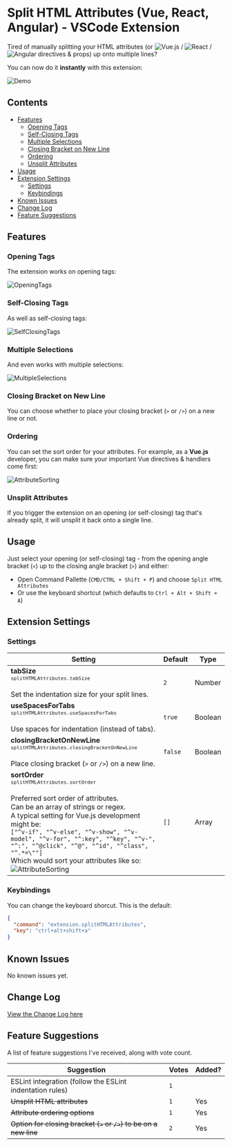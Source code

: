 # **Split HTML Attributes (Vue, React, Angular)** - VSCode Extension <!-- omit in toc -->

Tired of manually splitting your HTML attributes (or ![Vue.js](https://raw.githubusercontent.com/dannyconnell/vscode-split-html-attributes/master/images/Vue.png "Vue.js") / ![React](https://raw.githubusercontent.com/dannyconnell/vscode-split-html-attributes/master/images/React.png "React") / ![Angular](https://raw.githubusercontent.com/dannyconnell/vscode-split-html-attributes/master/images/Angular.png "Angular") directives & props) up onto multiple lines? 

You can now do it **instantly** with this extension:

![Demo](https://raw.githubusercontent.com/dannyconnell/vscode-split-html-attributes/master/images/DemoSelfClosing.gif)

## Contents <!-- omit in toc -->

- [Features](#features)
  - [Opening Tags](#opening-tags)
  - [Self-Closing Tags](#self-closing-tags)
  - [Multiple Selections](#multiple-selections)
  - [Closing Bracket on New Line](#closing-bracket-on-new-line)
  - [Ordering](#ordering)
  - [Unsplit Attributes](#unsplit-attributes)
- [Usage](#usage)
- [Extension Settings](#extension-settings)
  - [Settings](#settings)
  - [Keybindings](#keybindings)
- [Known Issues](#known-issues)
- [Change Log](#change-log)
- [Feature Suggestions](#feature-suggestions)

## Features

### Opening Tags

The extension works on opening tags:

![OpeningTags](https://raw.githubusercontent.com/dannyconnell/vscode-split-html-attributes/master/images/DemoOpeningTags.gif)

### Self-Closing Tags

As well as self-closing tags:

![SelfClosingTags](https://raw.githubusercontent.com/dannyconnell/vscode-split-html-attributes/master/images/DemoSelfClosing.gif)

### Multiple Selections

And even works with multiple selections:

![MultipleSelections](https://raw.githubusercontent.com/dannyconnell/vscode-split-html-attributes/master/images/DemoMultipleSelections.gif)

### Closing Bracket on New Line

You can choose whether to place your closing bracket (`>` or `/>`) on a new line or not.

### Ordering

You can set the sort order for your attributes. For example, as a **Vue.js** developer, you can make sure your important Vue directives & handlers come first:

![AttributeSorting](https://raw.githubusercontent.com/dannyconnell/vscode-split-html-attributes/master/images/AttributeSorting.png)

### Unsplit Attributes

If you trigger the extension on an opening (or self-closing) tag that's already split, it will unsplit it back onto a single line.

## Usage

Just select your opening (or self-closing) tag - from the opening angle bracket (`<`) up to the closing angle bracket (`>`) and either:
* Open Command Pallette (`CMD/CTRL + Shift + P`) and choose `Split HTML Attributes`
* Or use the keyboard shortcut (which defaults to `Ctrl + Alt + Shift + A`)

## Extension Settings

### Settings

| Setting | Default | Type |
| - | - | - |
| **tabSize**<br><small>`splitHTMLAttributes.tabSize`</small><br><br>Set the indentation size for your split lines. | `2` | Number
| **useSpacesForTabs**<br><small>`splitHTMLAttributes.useSpacesForTabs`</small><br><br>Use spaces for indentation (instead of tabs). | `true` | Boolean
| **closingBracketOnNewLine**<br><small>`splitHTMLAttributes.closingBracketOnNewLine`</small><br><br>Place closing bracket (`>` or `/>`) on a new line.| `false` | Boolean
| **sortOrder**<br><small>`splitHTMLAttributes.sortOrder`</small><br><br>Preferred sort order of attributes.<br>Can be an array of strings or regex.<br>A typical setting for Vue.js development might be:<br>`["^v-if", "^v-else", "^v-show", "^v-model", "^v-for", "^:key", "^key", "^v-", "^:", "^@click", "^@", "^id", "^class", "^.*=\""]`<br>Which would sort your attributes like so:<br>![AttributeSorting](https://raw.githubusercontent.com/dannyconnell/vscode-split-html-attributes/master/images/AttributeSorting.png) | `[]` | Array

### Keybindings

You can change the keyboard shorcut. This is the default:

```json
{
  "command": "extension.splitHTMLAttributes",
  "key": "ctrl+alt+shift+a"
}
```

## Known Issues

No known issues yet.

## Change Log

[View the Change Log here](https://github.com/dannyconnell/vscode-split-html-attributes/blob/master/CHANGELOG.md)

## Feature Suggestions

A list of feature suggestions I've received, along with vote count.

| Suggestion | Votes | Added?  |
| - | - | - |
| ESLint integration (follow the ESLint indentation rules) | `1` | |
| ~~Unsplit HTML attributes~~ | `1` | Yes |
| ~~Attribute ordering options~~ | `1` | Yes |
| ~~Option for closing bracket (`>` or `/>`) to be on a new line~~ | `2` | Yes |